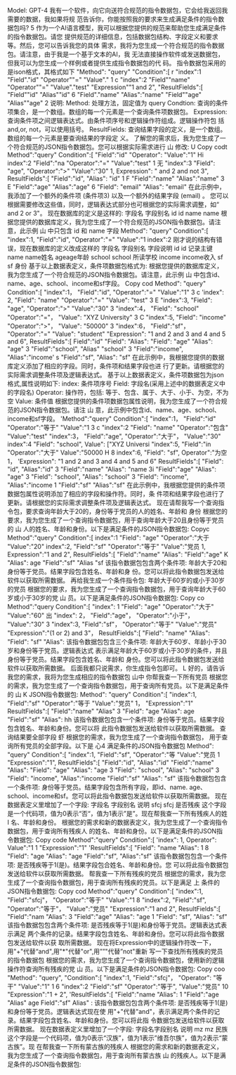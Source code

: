 Model: GPT-4
我有一个软件，向它向送符合规范的指令数据包，它会给我返回我需要的数据，我如果将规
范告诉你，你能按照我的要求来生成满足条件的指令数据包吗?
5
作为一个AI语言模型，我可以根据您提供的规范来帮助您生成满足条件的指令数据包。请您
提供规范的详细信息，包括数据包结构、字段定义和要求等。然后，您可以告诉我您的具体
需求，我将为您生成一个符合规范的指令数据包。请注意，由于我是一个基于文本的AI，我
无法直接操作软件或发送数据包，但我可以为您生成一个样例或者提供生成指令数据包的代
码。
指令数据包采用的是ison格式，其格式如下
"Method": "query"
"Condition":[
r
"index":1
"Field"."id"
"Operator""="
"Value"."
1
c
"index":2
"Field""name"
"Operator""="
"Value"."test"
"Expression""1 and 2",
"ResultFields":[
"Field""id"
"Alias""id"
6
"Field"."name"
"Alias":"name"
"Field""age"
"Alias""age"
2
说明:
Method: 处理方法，固定值为 query
Condtion: 查询的条件项集合，是一个数组。数组的每一个元素是一个查询条件项数据包。
Expression: 查询条件项之间逻辑表达式。由条件项序号和逻辑操作符组成。逻辑操作符包
括and,or, not，可以使用括号。
ResultFields: 查询结果字段的定义，是一个数组。数组的每一个元素是要查询结果的字段定
义。
了解您的需求后，我为您生成了一个符合规范的JSON指令数据包。您可以根据实际需求进行 山
修改:
U
Copy codt
Method":"query"
Condition":[
"Field":"id"
"Operator":
"Value":"1"
Hi
index":2
"Field":"na
"Operator":"="
"Value":"test"
1
无
"index":3
"Field": "age",
"Operator":">"
"Value":"30"
1,
Expression": " and 2 and not 3",
ResultFields":[
"Field":"id",
"Alias": "id"
1
F
"Field":"name"
"Alias":"name"
3
E
"Field":"age"
"Alias":"age"
6
"Field": "email"
"Alias": "email"
在此示例中，我添加了一个额外的条件项 (条件项3) 以及一个额外的结果字段 (email) 。
您可以根据需要修改这些值，同时，逻辑表达式部分也可根据您的实际需求调整，如“ and 2
or 3"。
现在数据库的定义是这样的:
字段名 字段别名
id id
name name
根据您提供的数据库定义，我为您生成了一个符合规范的JSON指令数据包。请注意，此示例 山
中只包含 id 和 name 字段
Method": "query"
Condition":[
"index":1,
"Field":"id",
"Operator":"="
"Value":"1
index":2
刚才说的结构有错误，现在数据库的定义改成这样的
字段名 字段别名 字段说明
id id 记录主键
name name姓名
ageage年龄
school school 所读学校
income income收入
sf sf 身份
基于以上数据表定义，条件项数据包格式为:
根据您提供的数据库定义，我为您生成了一个符合规范的JSON指令数据包。请注意，此示例 山
中包含id、name、age、school、income和sf字段。
Copy cod
Method": "query"
Condition":[
"index":1，
"Field":"id",
"Operator":"="
"Value":"1"
3
c
'index": 2,
"Field": "name"
"Operator":"="
"Value": "test"
3
E
"index":3,
"Field": "age",
"Operator":">"
"Value":"30"
3
"index":4，
"Field": "school"
"Operator":"="，
"Value": "XYZ University"
3
C
"index":5,
"Field": "income"
"Operator":">"，
"Value": "50000"
3
"index":6，
"Field":"sf"，
"Operator":"="
"Value": "student"
"Expression": "1 and 2 and 3 and 4 and 5 and 6",
ResultFields":[
Field":"id"
"Field":
"Alias":
"Field":
"age"
"Alias":
"age"
3
"Field":"school",
"Alias"
"school"
3
"Field":"income",
"Alias":"income'
s
"Field":"sf",
"Alias":
"sf"
在此示例中，我根据您提供的数据库定义添加了相应的字段。同时，条件项和结果字段也进
行了更新。请根据您的实际需求调整条件项及逻辑表达式。
基于以上数据表定义，条件项数据包为json格式,属性说明如下:
index: 条件项序号
Field: 字段名(采用上述中的数据表定义中的字段名)
Operator: 操作符，包括: 等于、包含、属于、大于、小于、为空，不为空
Value: 条件值
根据您提供的条件项数据包属性说明，我为您生成了一个符合规范的JSON指令数据包。请注 山
意，此示例中包含id、name、age、school、income和sf字段。
'Method":"query"
Condition":[
"index":1，
"Field":"id"
"Operator":"等于"
"Value":"1
3
c
"index":2
"Field": "name"
"Operator":"包含"
"Value":"test"
"index":3，
"Field":"age",
"Operator":"大于"，
"Value":"30"
index":4
"Field": "school",
Value": ["XYZ Universi
"index":5,
"Field":"in
"Operator":"大于"
Value":"50000
H
8
index":6,
"Field": "sf",
Operator":"为空
1，
'Expression": "1 and 2 and 3 and 4 and 5 and 6"
ResultFields":[
"Field": "id",
"Alias":"id"
3
"Field":"name"
"Alias": "name
3i
"Field":"age"
"Alias":
"age"
3
"Field": "school",
"Alias": "school"
3
"Field": "income",
"Alias":"income
1
"Field":"sf"
"Alias":"sf"
在此示例中，我根据您提供的条件项数据包属性说明添加了相应的字段和操作符。同时，条
件项和结果字段也进行了更新。请根据您的实际需求调整条件项及逻辑表达式。
现在请帮我写一个查询指令包，要求查询年龄大于20的，身份等于党员的人的姓名、年龄和
身份
根据您的要求，我为您生成了一个查询指令数据包，用于查询年龄大于20且身份等于党员的 山
人的姓名、年龄和身份。以下是满足条件的JSON指令数据包:
Copyc
Method":"query"
Condition":[
index":1
"Field": "age"
"Operator":"大于
"Value":"20"
index":2,
"Field":"sf"
"Operator":"等于"
"Value":"党员
1,
Expression":"1 and 2",
ResultFields":[
"Field":"name"
"Alias":
"Field":"age"
K
"Alias":
age
"Field":"sf"
"Alias
"sf
该指令数据包包含两个条件项: 年龄大于20和身份等于党员。结果字段包含姓名、年龄和身
份。您可以将此指令数据包发送给软件以获取所需数据。
再给我生成一个条件指令包: 年龄大于60岁的或小于30岁的党员
根据您的要求，我为您生成了一个查询指令数据包，用于查询年龄大于60岁或小于30岁的党 山
员。以下是满足条件的JSON指令数据包:
Copy co
Method":"query
Condition":[
"index": 1
"Field": "age"
"Operator":"大于"
"Value":"60"
出
"index": 2，
"Field":"age"，
"Operator":"小于"，
"Value":"30"
3
"index":3,
"Field":"sf"，
"Operator":"等于"
"Value":"党员"
"Expression":"(1 or 2) and 3"，
ResultFields":[
"Field": "name"
"Alias":
"Field":
"sf"
"Alias":
该指令数据包包含三个条件项: 年龄大于60岁、年龄小于30岁和身份等于党员。逻辑表达式
表示满足年龄大于60岁或小于30岁的条件，并且身份等于党员。结果字段包含姓名、年龄和
身份。您可以将此指令数据包发送给软件以获取所需数据。
后面我都只说需求，你生成指令包即可。
L
好的，请告诉我您的需求，我将为您生成相应的指令数据包
山中
你帮我查一下所有党员
根据您的需求，我为您生成了一个查询指令数据包，用于查询所有党员。以下是满足条件的
山
K
JSON指令数据包:
Method": "query"
Condition":[
"index":1,
"Field":"sf"
"Operator":"等于
"Value":"党员"
1，
"Expression":"1"
ResultFields":[
"Field":"name"
"Alias"
3
"Field":
"age
"Alias":
age
"Field":"sf"
"Alias":
hh
该指令数据包包含一个条件项: 身份等于党员。结果字段包含姓名、年龄和身份。您可以将
此指令数据包发送给软件以获取所需数据。
查询结果要全部字段
虾
根据您的需求，我为您生成了一个查询指令数据包，
用于查询所有党员的全部字段。以下是
心4
满足条件的JSON指令数据包
Method": "query"
Condition":[
"index":1,
"Field":"sf",
"Operator":"等
"Value":"党员
1
"Expression":"1",
ResultFields":[
"Field":"id",
"Alias":"id"
"Field":"name"
"Alias":
"Field": "age"
"Alias":
"age
3
"Field": "school",
"Alias":
"school"
3
"Field": "income",
"Alias":"income
"Field":"sf"
"Alias":
"sf"
该指令数据包包含一个条件项: 身份等于党员。结果字段包含所有字段，即id、name.
age、school、income和sf。您可以将此指令数据包发送给软件以获取所需数据。
现在数据表定义里增加了一个字段:
字段名 字段别名 说明
sfcj sfcj 是否残疾
这个字段是一个代码项，值为0表示“否“，值为1表示”是”。现在帮我查一下所有残疾人的姓
I
名、年龄和身份。
根据您的需求和新的数据表定义，我为您生成了一个查询指令数据包，用于查询所有残疾人
的姓名、年龄和身份。以下是满足条件的JSON指令数据包:
Copy code
Method":"query"
Condition":[
'index": 1,
Operator":
Value":"1
1
"Expression":"1"
'ResultFields":[
"Field": "name
"Alias":
1
8
"Field":
"age
"Alias":
"age
"Field":"sf",
"Alias":"sf"
该指令数据包包含一个条件项: 是否残疾等于1(是)。结果字段包合姓名、年龄和身份。您
可以将此指令数据包发送给软件以获取所需数据。
帮我查一下所有残疾的党员
根据您的需求，我为您生成了一个查询指令数据包，用于查询所有残疾的党员。以下是满足
上
条件的JSON指令数据包:
Copy cod
Method":"query"
Condition":[
"index":1,
"Field":"sfcj"，
"Operator":"等于"
"Value":"1
8
"index":2,
"Field":"sf",
"Operator":"等于"，
"Value":"党员"
"Expression":"1 and 2",
ResultFields":[
"Field":"nam
"Alias":
3
"Field":"age"
"Alias":
"age
1
"Field": "sf",
"Alias":
"sf"
该指令数据包包含两个条件项: 是否残疾等于1(是)和身份等于党员。逻辑表达式表示满足
两个条件的记录。结果字段包含姓名、年龄和身份。您可以将此指令数据包发送给软件以获
取所需数据。
现在将Expression中的逻辑操作符改一下，用"+"代替“and",用"*"代替"or",用””"代替”not"重新
写一下查找所有残疾的党员的指令数据包
根据您的需求，我为您生成了一个查询指令数据包，使用新的逻辑操作符查询所有残疾的党 山
员。以下是满足条件的JSON指令数据包:
Copy coo
"Method": "query",
"Condition":[
"index":1,
"Field":"sfcj"，
"Operator":
"等干"
"Value":"1"
1
6
"index":2
"Field":"sf"
"Operator":"等于",
"Value":"党员"
10
"Expression":"1 + 2",
'ResultFields":[
"Field":"name
"Alias":
1
"Field":"age
"Alias"
age
Field":"sf"
Alias" :
该指令数据包包含两个条件项: 是否残疾等于1(是)和身份等于党员。逻辑表达式现在使
用"+"代替"and"，表示满足两个条件的记录。结果字段包含姓名、年龄和身份。您可以将此指
令数据包发送给软件以获取所需数据。
现在数据表定义里增加了一个字段:
字段名字段别名 说明
mz mz 民族
这个字段是一个代码项，值为0表示“汉族”，值为1表示”维吾尔族”，值为2表示“蒙古族”。现
在帮我查一下所有蒙古族的残疾人
根据您的需求和新的数据表定义，我为您生成了一个查询指令数据包，用于查询所有蒙古族   山
的残疾人。以下是满足条件的JSON指令数据包: